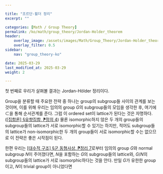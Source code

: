 ```yaml
---

title: "조르단-횔더 정리"
excerpt: ""

categories: [Math / Group Theory]
permalink: /ko/math/group_theory/Jordan-Holder_theorem
header:
    overlay_image: /assets/images/Math/Group_Theory/Jordan-Holder_theorem.png
    overlay_filter: 0.5
sidebar: 
    nav: "group_theory-ko"

date: 2025-03-29
last_modified_at: 2025-03-29
weight: 2

---
```


첫 번째로 우리가 살펴볼 결과는 Jordan-Hölder 정리이다.

Group을 분류할 때 주요한 전략 중 하나는 group의 subgroup들 사이의 관계를 보는 것이며, 이를 위해 우리는 임의의 group $G$의 subgroup들의 모임을 생각한 후, 여기에 $\subset$을 통해 순서관계를 준다. 그럼 이 ordered set이 lattice가 된다는 것은 자명하다. ([\[집합론\] §유향집합, ⁋정의 4](/ko/math/set_theory/directed_set#def4)) 물론 isomorphic하지 않은 두 개의 group들의 subgroup들의 lattice가 서로 isomorphic할 수 있기는 하지만, 적어도 subgroup들의 lattice가 non-isomorphic한 두 개의 group들이 서로 isomorphic할 수는 없으므로 이 전략은 좋은 시작점이 된다.

한편 우리는 [\[대수적 구조\] §군 동형사상, ⁋정리 7](/ko/math/algebraic_structures/isomorphism_theorems#thm7)로부터 임의의 group $G$와 normal subgroup $N$이 주어졌다면, $N$을 포함하는 $G$의 subgroup들의 lattice와, $G/N$의 subgroup들의 lattice가 서로 isomorphic하다는 것을 안다. 만일 $G$가 유한한 group이고, $N$이 trivial group이 아니었다면 